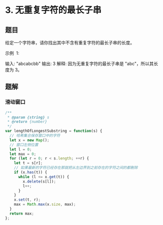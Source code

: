 # 3. 无重复字符的最长子串

## 题目

给定一个字符串，请你找出其中不含有重复字符的最长子串的长度。

示例  1:

输入: "abcabcbb"
输出: 3
解释: 因为无重复字符的最长子串是 "abc"，所以其长度为 3。

## 题解

### 滑动窗口

```js
/**
 * @param {string} s
 * @return {number}
 */
var lengthOfLongestSubstring = function(s) {
  // 哈希集合保存窗口中的字符
  let x = new Map();
  // 窗口左侧位置
  let l = 0;
  let max = 0;
  for (let r = 0; r < s.length; ++r) {
    let t = s[r];
    // 如果最新的字符已经存在那就把从左边界到之前存在的字符之间的都刪除
    if (x.has(t)) {
      while (l <= x.get(t)) {
        x.delete(s[l]);
        l++;
      }
    }
    x.set(t, r);
    max = Math.max(x.size, max);
  }
  return max;
};
```

